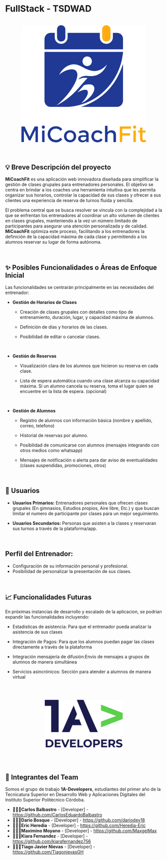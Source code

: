 # FullStack - TSDWAD
</br>

<div align=center>
<img src="front/img/logo-MiCoachFit/logo-MiCoachFit-color.png" alt="Logo MiCoachFit" width="400">
</div>

</br>
</br>

## 💡 **Breve Descripción del proyecto**

**MiCoachFit** es una aplicación web innovadora diseñada para simplificar la gestión de clases grupales para entrenadores personales. El objetivo se centra en brindar a los coaches una herramienta intuitiva que les permita organizar sus horarios, controlar la capacidad de sus clases y ofrecer a sus clientes una experiencia de reserva de turnos fluida y sencilla.

El problema central que se busca resolver se vincula con la complejidad a la que se enfrentan los entrenadores al coordinar un alto volumen de clientes en clases grupales, manteniendo a la vez un número limitado de participantes para asegurar una atención personalizada y de calidad. **MiCoachFit** optimiza este proceso, facilitando a los entrenadores la definición de la capacidad máxima de cada clase y permitiendo a los alumnos reservar su lugar de forma autónoma.

</br>

## ✨ **Posibles Funcionalidades o Áreas de Enfoque Inicial**

Las funcionalidades se centrarán principalmente en las necesidades del entrenador:

* **Gestión de Horarios de Clases**

  - Creación de clases grupales con detalles como tipo de entrenamiento, duración, lugar, y capacidad máxima de alumnos.

  - Definición de días y horarios de las clases.

  - Posibilidad de editar o cancelar clases.

  </br>

* **Gestión de Reservas**

  - Visualización clara de los alumnos que hicieron su reserva en cada clase.

  - Lista de espera automática cuando una clase alcanza su capacidad máxima. Si un alumno cancela su reserva, toma el lugar quien se encuentre en la lista de espera. (opcional)

  </br>

* **Gestión de Alumnos**

  - Registro de alumnos con información básica (nombre y apellido, correo, telefono)

  - Historial de reservas por alumno.

  - Posibilidad de comunicarse con alumnos (mensajes integrando con otros medios como whatsapp)

  - Mensajes de notificación o alerta para dar aviso de eventualidades (clases suspendidas, promociones, otros)

  </br>

## 🎯 Usuarios

* **Usuarios Primarios:** Entrenadores personales que ofrecen clases grupales
(En gimnasios, Estudios propios, Aire libre, Etc.) y que buscan limitar
el numero de participante por clases para un mejor seguimiento.

* **Usuarios Secundarios:** Personas que asisten a la clases y reservaran sus
turnos a través de la plataforma/app.

</br>

## **Perfil del Entrenador:**

- Configuración de su información personal y profesional.
- Posibilidad de personalizar la presentación de sus clases.

</br>

## 📈 **Funcionalidades Futuras**

En próximas instancias de desarrollo y escalado de la aplicacion, se podrian expandir las funcionalidades incluyendo:

* Estadisticas de asistencia: Para que el entrenador pueda analizar la asistencia de sus clases

* Integración de Pagos: Para que los alumnos puedan pagar las clases directamente a través de la plataforma 

* Integración mensajería de difusión:Envio de mensajes a grupos de alumnos de manera simultánea 

* Servicios asincrónicos: Sección para atender a alumnos de manera virtual


</br>
</br>
</br>


<div align=center>
  <img src="front/img/logo-1A-Dev/logo-color-1A-Dev.png" alt="Logo 1A-Developers" width="250"/>
</div>

</br>
</br>
</br>

## 👥 Integrantes del Team

Somos el grupo de trabajo **1A-Developers**, estudiantes del primer año de la Tecnicatura Superior en Desarrollo Web y Aplicaciones Digitales del Instituto Superior Politécnico Córdoba.

* 👨🏽‍💻**Carlos Balbastro** - [Developer] - https://github.com/CarlosEduardoBalbastro
* 👨🏽‍💻**Dario Bosque** - [Developer] - https://github.com/dariodev18
* 👨🏽‍💻**Eric Heredia** - [Developer] - https://github.com/Heredia-Eric
* 👨🏽‍💻**Maximino Moyano** - [Developer] - https://github.com/MaxgelMax
* 👩🏽‍💻**Kiara Fernandez** - [Developer] - https://github.com/kiarafernandez756
* 👩🏽‍💻**Tiago Javier Nievas** - [Developer] - https://github.com/TiagonievasGH
<br/>
